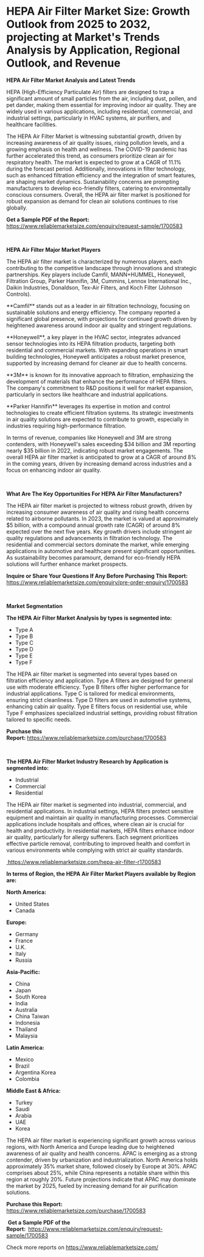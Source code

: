 <p><h1>HEPA Air Filter Market Size: Growth Outlook from 2025 to 2032, projecting at Market's Trends Analysis by Application, Regional Outlook, and Revenue</h1></p><p><strong>HEPA Air Filter Market Analysis and Latest Trends</strong></p>
<p><p>HEPA (High-Efficiency Particulate Air) filters are designed to trap a significant amount of small particles from the air, including dust, pollen, and pet dander, making them essential for improving indoor air quality. They are widely used in various applications, including residential, commercial, and industrial settings, particularly in HVAC systems, air purifiers, and healthcare facilities.</p><p>The HEPA Air Filter Market is witnessing substantial growth, driven by increasing awareness of air quality issues, rising pollution levels, and a growing emphasis on health and wellness. The COVID-19 pandemic has further accelerated this trend, as consumers prioritize clean air for respiratory health. The market is expected to grow at a CAGR of 11.1% during the forecast period. Additionally, innovations in filter technology, such as enhanced filtration efficiency and the integration of smart features, are shaping market dynamics. Sustainability concerns are prompting manufacturers to develop eco-friendly filters, catering to environmentally conscious consumers. Overall, the HEPA air filter market is positioned for robust expansion as demand for clean air solutions continues to rise globally.</p></p>
<p><strong>Get a Sample PDF of the Report:&nbsp;</strong> <a href="https://www.reliablemarketsize.com/enquiry/request-sample/1700583?utm_campaign=2795&utm_medium=2&utm_source=Github&utm_content=ia&utm_term=27032025&utm_id=hepa-air-filter">https://www.reliablemarketsize.com/enquiry/request-sample/1700583</a></p>
<p>&nbsp;</p>
<p><strong>HEPA Air Filter Major Market Players</strong></p>
<p><p>The HEPA air filter market is characterized by numerous players, each contributing to the competitive landscape through innovations and strategic partnerships. Key players include Camfil, MANN+HUMMEL, Honeywell, Filtration Group, Parker Hannifin, 3M, Cummins, Lennox International Inc., Daikin Industries, Donaldson, Tex-Air Filters, and Koch Filter (Johnson Controls).</p><p>**Camfil** stands out as a leader in air filtration technology, focusing on sustainable solutions and energy efficiency. The company reported a significant global presence, with projections for continued growth driven by heightened awareness around indoor air quality and stringent regulations.</p><p>**Honeywell**, a key player in the HVAC sector, integrates advanced sensor technologies into its HEPA filtration products, targeting both residential and commercial markets. With expanding operations in smart building technologies, Honeywell anticipates a robust market presence, supported by increasing demand for cleaner air due to health concerns.</p><p>**3M** is known for its innovative approach to filtration, emphasizing the development of materials that enhance the performance of HEPA filters. The company's commitment to R&D positions it well for market expansion, particularly in sectors like healthcare and industrial applications.</p><p>**Parker Hannifin** leverages its expertise in motion and control technologies to create efficient filtration systems. Its strategic investments in air quality solutions are expected to contribute to growth, especially in industries requiring high-performance filtration.</p><p>In terms of revenue, companies like Honeywell and 3M are strong contenders, with Honeywell's sales exceeding $34 billion and 3M reporting nearly $35 billion in 2022, indicating robust market engagements. The overall HEPA air filter market is anticipated to grow at a CAGR of around 8% in the coming years, driven by increasing demand across industries and a focus on enhancing indoor air quality.</p></p>
<p>&nbsp;</p>
<p><strong>What Are The Key Opportunities For HEPA Air Filter Manufacturers?</strong></p>
<p><p>The HEPA air filter market is projected to witness robust growth, driven by increasing consumer awareness of air quality and rising health concerns related to airborne pollutants. In 2023, the market is valued at approximately $5 billion, with a compound annual growth rate (CAGR) of around 8% expected over the next five years. Key growth drivers include stringent air quality regulations and advancements in filtration technology. The residential and commercial sectors dominate the market, while emerging applications in automotive and healthcare present significant opportunities. As sustainability becomes paramount, demand for eco-friendly HEPA solutions will further enhance market prospects.</p></p>
<p><strong>Inquire or Share Your Questions If Any Before Purchasing This Report:</strong> <a href="https://www.reliablemarketsize.com/enquiry/pre-order-enquiry/1700583?utm_campaign=2795&utm_medium=2&utm_source=Github&utm_content=ia&utm_term=27032025&utm_id=hepa-air-filter">https://www.reliablemarketsize.com/enquiry/pre-order-enquiry/1700583</a></p>
<p>&nbsp;</p>
<p><strong>Market Segmentation</strong></p>
<p><strong>The HEPA Air Filter Market Analysis by types is segmented into:</strong></p>
<p><ul><li>Type A</li><li>Type B</li><li>Type C</li><li>Type D</li><li>Type E</li><li>Type F</li></ul></p>
<p><p>The HEPA air filter market is segmented into several types based on filtration efficiency and application. Type A filters are designed for general use with moderate efficiency. Type B filters offer higher performance for industrial applications. Type C is tailored for medical environments, ensuring strict cleanliness. Type D filters are used in automotive systems, enhancing cabin air quality. Type E filters focus on residential use, while Type F emphasizes specialized industrial settings, providing robust filtration tailored to specific needs.</p></p>
<p><strong>Purchase this Report:&nbsp;</strong><a href="https://www.reliablemarketsize.com/purchase/1700583?utm_campaign=2795&utm_medium=2&utm_source=Github&utm_content=ia&utm_term=27032025&utm_id=hepa-air-filter">https://www.reliablemarketsize.com/purchase/1700583</a></p>
<p>&nbsp;</p>
<p><strong>The HEPA Air Filter Market Industry Research by Application is segmented into:</strong></p>
<p><ul><li>Industrial</li><li>Commercial</li><li>Residential</li></ul></p>
<p><p>The HEPA air filter market is segmented into industrial, commercial, and residential applications. In industrial settings, HEPA filters protect sensitive equipment and maintain air quality in manufacturing processes. Commercial applications include hospitals and offices, where clean air is crucial for health and productivity. In residential markets, HEPA filters enhance indoor air quality, particularly for allergy sufferers. Each segment prioritizes effective particle removal, contributing to improved health and comfort in various environments while complying with strict air quality standards.</p></p>
<p><a href="https://www.reliablemarketsize.com/hepa-air-filter-r1700583?utm_campaign=2795&utm_medium=2&utm_source=Github&utm_content=ia&utm_term=27032025&utm_id=hepa-air-filter">&nbsp;https://www.reliablemarketsize.com/hepa-air-filter-r1700583</a></p>
<p><strong>In terms of Region, the HEPA Air Filter Market Players available by Region are:</strong></p>
<p>
    <p> <strong> North America: </strong>
        <ul>
            <li>United States</li>
            <li>Canada</li>
        </ul>
        </p> 
    <p> <strong> Europe: </strong>
        <ul>
            <li>Germany</li>
            <li>France</li>
            <li>U.K.</li>
            <li>Italy</li>
            <li>Russia</li>
        </ul>
        </p> 
    <p> <strong> Asia-Pacific: </strong>
        <ul>
            <li>China</li>
            <li>Japan</li>
            <li>South Korea</li>
            <li>India</li>
            <li>Australia</li>
            <li>China Taiwan</li>
            <li>Indonesia</li>
            <li>Thailand</li>
            <li>Malaysia</li>
        </ul>
        </p> 
    <p> <strong> Latin America: </strong>
        <ul>
            <li>Mexico</li>
            <li>Brazil</li>
            <li>Argentina Korea</li>
            <li>Colombia</li>
        </ul>
        </p> 
    <p> <strong> Middle East & Africa: </strong>
        <ul>
            <li>Turkey</li>
            <li>Saudi</li>
            <li>Arabia</li>
            <li>UAE</li>
            <li>Korea</li>
        </ul>
    </p>
    </p>
<p><p>The HEPA air filter market is experiencing significant growth across various regions, with North America and Europe leading due to heightened awareness of air quality and health concerns. APAC is emerging as a strong contender, driven by urbanization and industrialization. North America holds approximately 35% market share, followed closely by Europe at 30%. APAC comprises about 25%, while China represents a notable share within this region at roughly 20%. Future projections indicate that APAC may dominate the market by 2025, fueled by increasing demand for air purification solutions.</p></p>
<p><strong>Purchase this Report: </strong><a href="https://www.reliablemarketsize.com/purchase/1700583?utm_campaign=2795&utm_medium=2&utm_source=Github&utm_content=ia&utm_term=27032025&utm_id=hepa-air-filter">https://www.reliablemarketsize.com/purchase/1700583</a></p>
<p>&nbsp;<strong>Get a Sample PDF of the Report:&nbsp;&nbsp;</strong><a href="https://www.reliablemarketsize.com/enquiry/request-sample/1700583?utm_campaign=2795&utm_medium=2&utm_source=Github&utm_content=ia&utm_term=27032025&utm_id=hepa-air-filter">https://www.reliablemarketsize.com/enquiry/request-sample/1700583</a></p>
<p><strong></strong></p>
<p>Check more reports on <a href="https://www.reliablemarketsize.com/?utm_campaign=2795&utm_medium=2&utm_source=Github&utm_content=ia&utm_term=27032025&utm_id=hepa-air-filter">https://www.reliablemarketsize.com/</a></p>